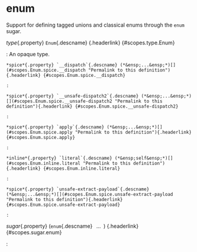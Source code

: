<style type="text/css" rel="stylesheet">body { counter-reset: chapter 12; }</style>

enum
====

Support for defining tagged unions and classical enums through the `enum`
sugar.

*type*{.property} `Enum`{.descname} [](#scopes.type.Enum "Permalink to this definition"){.headerlink} {#scopes.type.Enum}

:   An opaque type.

    *spice*{.property} `__dispatch`{.descname} (*&ensp;...&ensp;*)[](#scopes.Enum.spice.__dispatch "Permalink to this definition"){.headerlink} {#scopes.Enum.spice.__dispatch}

    :   

    *spice*{.property} `__unsafe-dispatch2`{.descname} (*&ensp;...&ensp;*)[](#scopes.Enum.spice.__unsafe-dispatch2 "Permalink to this definition"){.headerlink} {#scopes.Enum.spice.__unsafe-dispatch2}

    :   

    *spice*{.property} `apply`{.descname} (*&ensp;...&ensp;*)[](#scopes.Enum.spice.apply "Permalink to this definition"){.headerlink} {#scopes.Enum.spice.apply}

    :   

    *inline*{.property} `literal`{.descname} (*&ensp;self&ensp;*)[](#scopes.Enum.inline.literal "Permalink to this definition"){.headerlink} {#scopes.Enum.inline.literal}

    :   

    *spice*{.property} `unsafe-extract-payload`{.descname} (*&ensp;...&ensp;*)[](#scopes.Enum.spice.unsafe-extract-payload "Permalink to this definition"){.headerlink} {#scopes.Enum.spice.unsafe-extract-payload}

    :   

*sugar*{.property} (`enum`{.descname} *&ensp;...&ensp;*) [](#scopes.sugar.enum "Permalink to this definition"){.headerlink} {#scopes.sugar.enum}

:   

